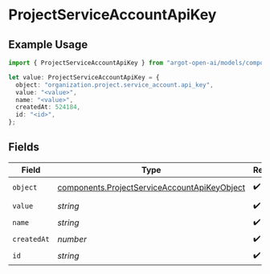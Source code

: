# ProjectServiceAccountApiKey

## Example Usage

```typescript
import { ProjectServiceAccountApiKey } from "argot-open-ai/models/components";

let value: ProjectServiceAccountApiKey = {
  object: "organization.project.service_account.api_key",
  value: "<value>",
  name: "<value>",
  createdAt: 524184,
  id: "<id>",
};
```

## Fields

| Field                                                                                                        | Type                                                                                                         | Required                                                                                                     | Description                                                                                                  |
| ------------------------------------------------------------------------------------------------------------ | ------------------------------------------------------------------------------------------------------------ | ------------------------------------------------------------------------------------------------------------ | ------------------------------------------------------------------------------------------------------------ |
| `object`                                                                                                     | [components.ProjectServiceAccountApiKeyObject](../../models/components/projectserviceaccountapikeyobject.md) | :heavy_check_mark:                                                                                           | The object type, which is always `organization.project.service_account.api_key`                              |
| `value`                                                                                                      | *string*                                                                                                     | :heavy_check_mark:                                                                                           | N/A                                                                                                          |
| `name`                                                                                                       | *string*                                                                                                     | :heavy_check_mark:                                                                                           | N/A                                                                                                          |
| `createdAt`                                                                                                  | *number*                                                                                                     | :heavy_check_mark:                                                                                           | N/A                                                                                                          |
| `id`                                                                                                         | *string*                                                                                                     | :heavy_check_mark:                                                                                           | N/A                                                                                                          |